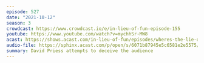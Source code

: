 ```yaml
---
episode: 527
date: "2021-10-12"
season: 3
crowdcast: https://www.crowdcast.io/e/in-lieu-of-fun-episode-155
youtube: https://www.youtube.com/watch?v=mychhSr-MW8
acast: https://shows.acast.com/in-lieu-of-fun/episodes/wheres-the-lie-david-priess
audio-file: https://sphinx.acast.com/p/open/s/6071b87945e5c6581e2e5575/e/6169ed80c2b7fd0012aaec30/media.mp3
summary: David Priess attempts to deceive the audience
---
```

